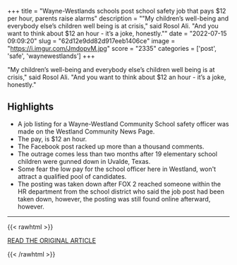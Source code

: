 +++
title = "Wayne-Westlands schools post school safety job that pays $12 per hour, parents raise alarms"
description = "\"My children’s well-being and everybody else’s children well being is at crisis,\" said Rosol Ali. \"And you want to think about $12 an hour - it’s a joke, honestly.\""
date = "2022-07-15 09:09:20"
slug = "62d12e9dd82d917eeb1406ce"
image = "https://i.imgur.com/JmdopvM.jpg"
score = "2335"
categories = ['post', 'safe', 'waynewestlands']
+++

\"My children’s well-being and everybody else’s children well being is at crisis,\" said Rosol Ali. \"And you want to think about $12 an hour - it’s a joke, honestly.\"

## Highlights

- A job listing for a Wayne-Westland Community School safety officer was made on the Westland Community News Page.
- The pay, is $12 an hour.
- The Facebook post racked up more than a thousand comments.
- The outrage comes less than two months after 19 elementary school children were gunned down in Uvalde, Texas.
- Some fear the low pay for the school officer here in Westland, won't attract a qualified pool of candidates.
- The posting was taken down after FOX 2 reached someone within the HR department from the school district who said the job post had been taken down, however, the posting was still found online afterward, however.

---

{{< rawhtml >}}
  <p class="article-category">
    <a target="_blank" href="https://www.fox2detroit.com/news/parents-sound-alarm-at-12-hour-school-safety-job-listing-in-wayne-westland-district">READ THE ORIGINAL ARTICLE</a>
  </p>
{{< /rawhtml >}}
